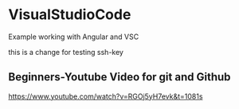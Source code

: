 # VisualStudioCode
Example working with Angular and VSC

this is a change for testing ssh-key

## Beginners-Youtube Video for git and Github

https://www.youtube.com/watch?v=RGOj5yH7evk&t=1081s
